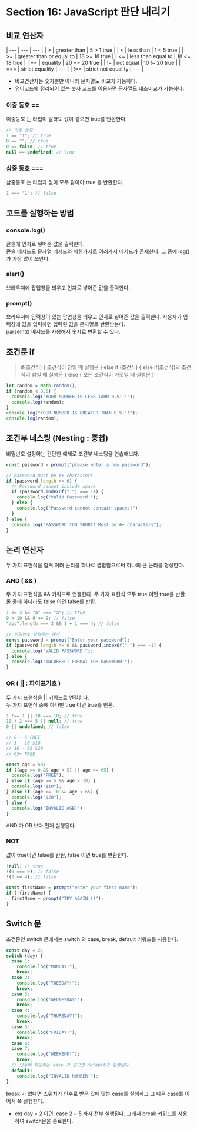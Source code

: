 # Section 16: JavaScript 판단 내리기

## 비교 연산자

| --- | --- | --- |
| > | greater than | 5 > 1 true |
| < | less than | 1 < 5 true |
| >= | greater than or equal to | 18 >= 18 true |
| <= | less than equal to | 18 <= 18 true |
| == | equality | 20 == 20 true |
| != | not equal | 10 != 20 true |
| === | strict equality | --- |
| !== | strict not equality | --- |

- 비교연산자는 숫자뿐만 아니라 문자열도 비교가 가능하다.
- 유니코드에 정리되어 있는 숫자 코드를 이용하면 문자열도 대소비교가 가능하다.

### 이중 등호 ==

이중등호 는 타입이 달라도 값이 같으면 true를 반환한다.

```js
// 이중 등호
1 == "1"; // true
0 == ""; // true
0 == false; // true
null == undefined; // true
```

### 삼중 등호 ===

삼중등호 는 타입과 값이 모두 같아야 true 를 반환한다.

```js
1 === "1"; // false
```

## 코드를 실행하는 방법

### console.log()

콘솔에 인자로 넣어준 값을 출력한다.  
콘솔 메서드도 문자열 메서드와 마찬가지로 여러가지 메서드가 존재한다. 그 중에 log()가 가장 많이 쓰인다.

### alert()

브라우저에 팝업창을 띄우고 인자로 넣어준 값을 출력한다.

### prompt()

브라우저에 입력창이 있는 팝업창을 띄우고 인자로 넣어준 값을 출력한다. 사용자가 입력창에 값을 입력하면 입력된 값을 문자열로 반환받는다.  
parseInt() 메서드를 사용해서 숫자로 변환할 수 있다.

## 조건문 if

> if(조건식) {
> 조건식이 참일 때 실행문
> } else if (조건식) {
> else if(조건식)의 조건식이 참일 때 실행문
> } else {
> 모든 조건식이 거짓일 때 실행문
> }

```js
let random = Math.random();
if (random < 0.5) {
  console.log("YOUR NUMBER IS LESS TAHN 0.5!!!");
  console.log(random);
}
console.log("YOUR NUMBER IS GREATER THAN 0.5!!!");
console.log(random);
```

## 조건부 네스팅 (Nesting : 중첩)

비밀번호 설정하는 간단한 예제로 조건부 네스팅을 연습해보자.

```js
const password = prompt("please enter a new password");

// Password must be 6+ characters
if (password.length >= 6) {
  // Password cannot include space
  if (password.indexOf(" ") === -1) {
    console.log("Valid Password!");
  } else {
    console.log("Password cannot contain spaces!");
  }
} else {
  console.log("PASSWORD TOO SHORT! Must be 6+ characters");
}
```

## 논리 연산자

두 가지 표현식을 합쳐 여러 논리를 하나로 결합함으로써 하나의 큰 논리를 형성한다.

### AND ( && )

두 가지 표현식을 && 키워드로 연결한다.
두 가지 표현식 모두 true 이면 true를 반환.  
둘 중에 하나라도 false 이면 false를 반환.

```js
1 <= 4 && "a" === "a"; // true
9 > 10 && 9 >= 9; // false
"abc".length === 3 && 1 + 1 === 4; // false

// 비밀번호 설정하는 예시
const password = prompt("Enter your password");
if (password.length >= 6 && password.indexOf(" ") === -1) {
  console.log("VALID PASSWORD!");
} else {
  console.log("INCORRECT FORMAT FOR PASSWORD!");
}
```

### OR ( || : 파이프기호 )

두 가지 표현식을 || 키워드로 연결한다.  
두 가지 표현식 중에 하나만 true 이면 true를 반환.

```js
1 !== 1 || 10 === 10; // true
10 / 2 === 5 || null; // true
0 || undefined; // false

// 0 - 5 FREE
// 5 - 10 $10
// 10 - 65 $20
// 65+ FREE

const age = 50;
if ((age >= 0 && age < 5) || age >= 65) {
  console.log("FREE");
} else if (age >= 5 && age < 10) {
  console.log("$10");
} else if (age >= 10 && age < 65) {
  console.log("$20");
} else {
  console.log("INVALID AGE!");
}
```

AND 가 OR 보다 먼저 실행된다.

### NOT

값이 true이면 false를 반환, false 이면 true를 반환한다.

```js
!null; // true
!(0 === 0); // false
!(3 <= 4); // false

const firstName = prompt("enter your first name");
if (!firstName) {
  firstName = prompt("TRY AGAIN!!!");
}
```

## Switch 문

조건문인 switch 문에서는 switch 와 case, break, default 키워드를 사용한다.

```js
const day = 2;
switch (day) {
  case 1:
    console.log("MONDAY!");
    break;
  case 2:
    console.log("TUESDAY!");
    break;
  case 3:
    console.log("WEDNESDAY!");
    break;
  case 4:
    console.log("THURSDAY!");
    break;
  case 5:
    console.log("FRIDAY!");
    break;
  case 6:
  case 7:
    console.log("WEEKEND!");
    break;
  // 인수에 해당하는 case 가 없으면 default가 실행된다.
  default:
    console.log("INVALID NUMBER!");
}
```

break 가 없다면 스위치가 인수로 받은 값에 맞는 case를 실행하고 그 다음 case를 이어서 쭉 실행한다.

- ex) day = 2 이면, case 2 ~ 5 까지 전부 실행된다.
  그래서 break 키워드를 사용하여 switch문을 종료한다.
